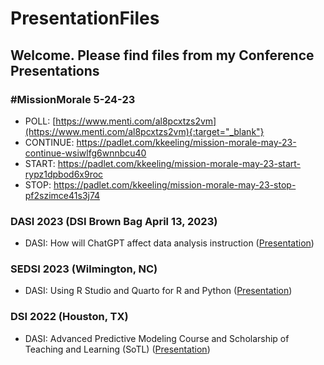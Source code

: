 # PresentationFiles
## Welcome. Please find files from my Conference Presentations

### #MissionMorale 5-24-23
* POLL: [https://www.menti.com/al8pcxtzs2vm](https://www.menti.com/al8pcxtzs2vm){:target="_blank"}
* CONTINUE: https://padlet.com/kkeeling/mission-morale-may-23-continue-wsiwlfg6wnnbcu40
* START: https://padlet.com/kkeeling/mission-morale-may-23-start-rypz1dpbod6x9roc
* STOP: https://padlet.com/kkeeling/mission-morale-may-23-stop-pf2szimce41s3j74

### DASI 2023 (DSI Brown Bag April 13, 2023)
* DASI: How will ChatGPT affect data analysis instruction (<a href="https://github.com/kkParker/PresentationFiles/blob/main/DASIChatGPTApr23.pdf">Presentation</a>)

### SEDSI 2023 (Wilmington, NC)
* DASI: Using R Studio and Quarto for R and Python (<a href="https://github.com/kkParker/PresentationFiles/blob/main/DASISEDSI%202023RStudioPythonR.pdf">Presentation</a>)

### DSI 2022 (Houston, TX)
* DASI: Advanced Predictive Modeling Course and Scholarship of Teaching and Learning (SoTL) (<a href="https://github.com/kkParker/PresentationFiles/blob/237e171e08616376be83d8574a6d6c38e1c5d12c/DSI22DASIAdvPMwRSoTL.pptx">Presentation</a>)


